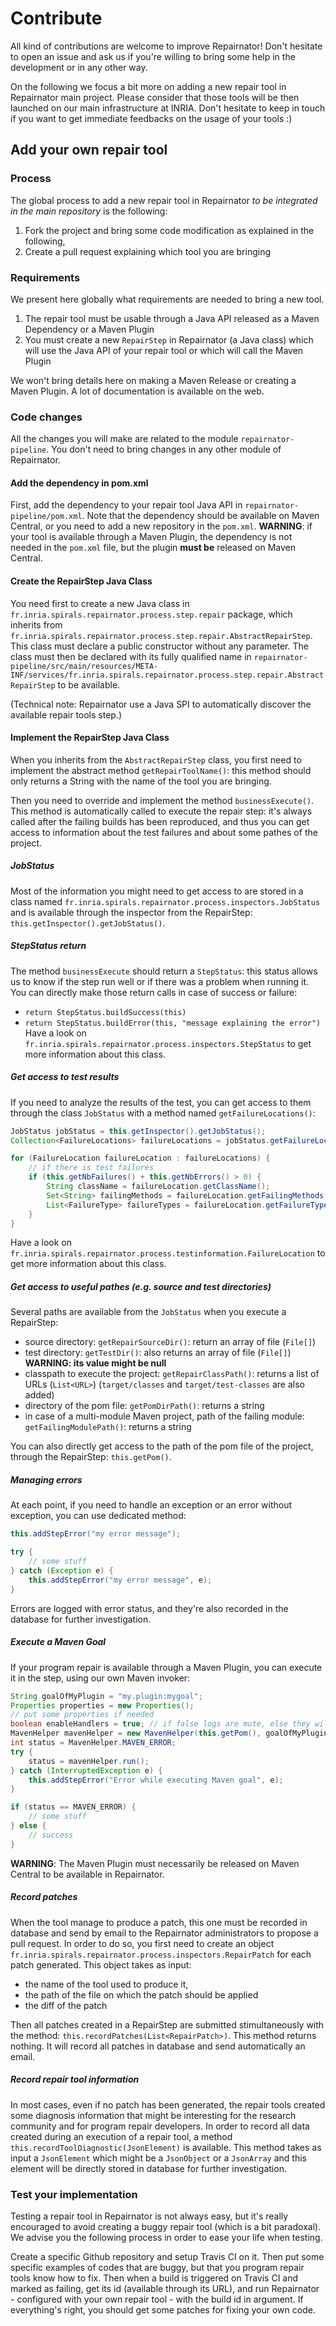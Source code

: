 # Contribute

All kind of contributions are welcome to improve Repairnator! 
Don't hesitate to open an issue and ask us if you're willing to bring some help in the development or in any other way. 

On the following we focus a bit more on adding a new repair tool in Repairnator main project.
Please consider that those tools will be then launched on our main infrastructure at INRIA. 
Don't hesitate to keep in touch if you want to get immediate feedbacks on the usage of your tools :)

## Add your own repair tool

### Process
The global process to add a new repair tool in Repairnator *to be integrated in the main repository* is the following:
  1. Fork the project and bring some code modification as explained in the following,
  2. Create a pull request explaining which tool you are bringing 

### Requirements

We present here globally what requirements are needed to bring a new tool.
  1. The repair tool must be usable through a Java API released as a Maven Dependency or a Maven Plugin
  2. You must create a new `RepairStep` in Repairnator (a Java class) which will use the Java API of your repair tool or which will call the Maven Plugin

We won't bring details here on making a Maven Release or creating a Maven Plugin. A lot of documentation is available on the web.

### Code changes

All the changes you will make are related to the module `repairnator-pipeline`.
You don't need to bring changes in any other module of Repairnator.

#### Add the dependency in pom.xml

First, add the dependency to your repair tool Java API in `repairnator-pipeline/pom.xml`. 
Note that the dependency should be available on Maven Central, or you need to add a new repository in the `pom.xml`. 
**WARNING**: if your tool is available through a Maven Plugin, the dependency is not needed in the `pom.xml` file, but the plugin **must be** released on Maven Central.

#### Create the RepairStep Java Class

You need first to create a new Java class in `fr.inria.spirals.repairnator.process.step.repair` package, which inherits from `fr.inria.spirals.repairnator.process.step.repair.AbstractRepairStep`.
This class must declare a public constructor without any parameter.
The class must then be declared with its fully qualified name in `repairnator-pipeline/src/main/resources/META-INF/services/fr.inria.spirals.repairnator.process.step.repair.AbstractRepairStep` to be available.
 
(Technical note: Repairnator use a Java SPI to automatically discover the available repair tools step.)

#### Implement the RepairStep Java Class

When you inherits from the `AbstractRepairStep` class, you first need to implement the abstract method `getRepairToolName()`: this method should only returns a String with the name of the tool you are bringing.

Then you need to override and implement the method `businessExecute()`.
This method is automatically called to execute the repair step: it's always called after the failing builds has been reproduced, and thus you can get access to information about the test failures and about some pathes of the project.

##### JobStatus

Most of the information you might need to get access to are stored in a class named `fr.inria.spirals.repairnator.process.inspectors.JobStatus` and is available through the inspector from the RepairStep:
`this.getInspector().getJobStatus()`.


##### StepStatus return

The method `businessExecute` should return a `StepStatus`: this status allows us to know if the step run well or if there was a problem when running it.
You can directly make those return calls in case of success or failure:
  - `return StepStatus.buildSuccess(this)`
  - `return StepStatus.buildError(this, "message explaining the error")`
Have a look on `fr.inria.spirals.repairnator.process.inspectors.StepStatus` to get more information about this class.

##### Get access to test results

If you need to analyze the results of the test, you can get access to them through the class `JobStatus` with a method named `getFailureLocations()`:
```java
JobStatus jobStatus = this.getInspector().getJobStatus();
Collection<FailureLocations> failureLocations = jobStatus.getFailureLocations();

for (FailureLocation failureLocation : failureLocations) {
    // if there is test failures
    if (this.getNbFailures() + this.getNbErrors() > 0) {
        String className = failureLocation.getClassName();
        Set<String> failingMethods = failureLocation.getFailingMethods();
        List<FailureType> failureTypes = failureLocation.getFailureTypes();
    }
}
```

Have a look on `fr.inria.spirals.repairnator.process.testinformation.FailureLocation` to get more information about this class.

##### Get access to useful pathes (e.g. source and test directories)

Several paths are available from the `JobStatus` when you execute a RepairStep:
  - source directory: `getRepairSourceDir()`: return an array of file (`File[]`)
  - test directory: `getTestDir()`: also returns an array of file (`File[]`) **WARNING: its value might be null**
  - classpath to execute the project: `getRepairClassPath()`: returns a list of URLs (`List<URL>`) (`target/classes` and `target/test-classes` are also added)
  - directory of the pom file: `getPomDirPath()`: returns a string
  - in case of a multi-module Maven project, path of the failing module: `getFailingModulePath()`: returns a string

You can also directly get access to the path of the pom file of the project, through the RepairStep: `this.getPom()`.

##### Managing errors

At each point, if you need to handle an exception or an error without exception, you can use dedicated method:

```java
this.addStepError("my error message");

try {
    // some stuff
} catch (Exception e) {
    this.addStepError("my error message", e);
}
```

Errors are logged with error status, and they're also recorded in the database for further investigation.
  
##### Execute a Maven Goal

If your program repair is available through a Maven Plugin, you can execute it in the step, using our own Maven invoker: 
```java
String goalOfMyPlugin = "my.plugin:mygoal";
Properties properties = new Properties();
// put some properties if needed
boolean enableHandlers = true; // if false logs are mute, else they will be displayed 
MavenHelper mavenHelper = new MavenHelper(this.getPom(), goalOfMyPlugin, properties, this.getRepairToolName(), this.getInspector(), enableHandlers);
int status = MavenHelper.MAVEN_ERROR;
try {
    status = mavenHelper.run();
} catch (InterruptedException e) {
    this.addStepError("Error while executing Maven goal", e);
}

if (status == MAVEN_ERROR) {
    // some stuff
} else {
    // success
}
```

**WARNING**: The Maven Plugin must necessarily be released on Maven Central to be available in Repairnator.

##### Record patches

When the tool manage to produce a patch, this one must be recorded in database and send by email to the Repairnator administrators to propose a pull request.
In order to do so, you first need to create an object `fr.inria.spirals.repairnator.process.inspectors.RepairPatch` for each patch generated.
This object takes as input:
  - the name of the tool used to produce it,
  - the path of the file on which the patch should be applied
  - the diff of the patch
  
Then all patches created in a RepairStep are submitted stimultaneously with the method: `this.recordPatches(List<RepairPatch>)`.
This method returns nothing. It will record all patches in database and send automatically an email.

##### Record repair tool information

In most cases, even if no patch has been generated, the repair tools created some diagnosis information that might be interesting for the research community and for program repair developers.
In order to record all data created during an execution of a repair tool, a method `this.recordToolDiagnostic(JsonElement)` is available.
This method takes as input a `JsonElement` which might be a `JsonObject` or a `JsonArray` and this element will be directly stored in database for further investigation.

### Test your implementation

Testing a repair tool in Repairnator is not always easy, but it's really encouraged to avoid creating a buggy repair tool (which is a bit paradoxal).
We advise you the following process in order to ease your life when testing. 

Create a specific Github repository and setup Travis CI on it. 
Then put some specific examples of codes that are buggy, but that you program repair tools know how to fix.
Then when a build is triggered on Travis CI and marked as failing, get its id (available through its URL), and run Repairnator - configured with your own repair tool - with the build id in argument.
If everything's right, you should get some patches for fixing your own code. 